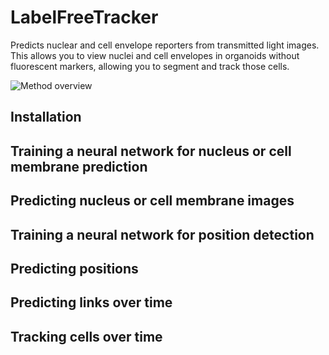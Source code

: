 # LabelFreeTracker
Predicts nuclear and cell envelope reporters from transmitted light images. This allows you to view nuclei and cell envelopes in organoids without fluorescent markers, allowing you to segment and track those cells.

![Method overview](https://user-images.githubusercontent.com/1462188/222784969-bc1b02a0-a0a3-459c-92c9-10b9cc5e16a4.png)

## Installation


## Training a neural network for nucleus or cell membrane prediction



## Predicting nucleus or cell membrane images



## Training a neural network for position detection



## Predicting positions


## Predicting links over time



## Tracking cells over time

